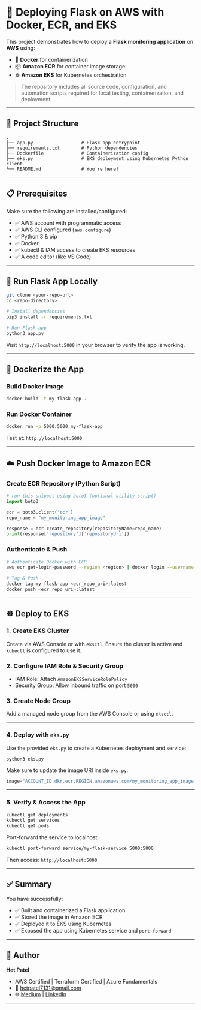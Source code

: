 # 🚀 Deploying Flask on AWS with Docker, ECR, and EKS

This project demonstrates how to deploy a **Flask monitoring application** on **AWS** using:

- 🐳 **Docker** for containerization  
- 📦 **Amazon ECR** for container image storage  
- ☸️ **Amazon EKS** for Kubernetes orchestration  

> The repository includes all source code, configuration, and automation scripts required for local testing, containerization, and deployment.

---

## 📂 Project Structure

```
.
├── app.py                  # Flask app entrypoint
├── requirements.txt        # Python dependencies
├── Dockerfile              # Containerization config
├── eks.py                  # EKS deployment using Kubernetes Python client
└── README.md               # You're here!
```

---

## 📋 Prerequisites

Make sure the following are installed/configured:

- ✅ AWS account with programmatic access
- ✅ AWS CLI configured (`aws configure`)
- ✅ Python 3 & pip
- ✅ Docker
- ✅ kubectl & IAM access to create EKS resources
- ✅ A code editor (like VS Code)

---

## 🔧 Run Flask App Locally

```bash
git clone <your-repo-url>
cd <repo-directory>

# Install dependencies
pip3 install -r requirements.txt

# Run Flask app
python3 app.py
```

Visit `http://localhost:5000` in your browser to verify the app is working.

---

## 🐳 Dockerize the App

### Build Docker Image

```bash
docker build -t my-flask-app .
```

### Run Docker Container

```bash
docker run -p 5000:5000 my-flask-app
```

Test at: `http://localhost:5000`

---

## ☁️ Push Docker Image to Amazon ECR

### Create ECR Repository (Python Script)

```python
# run this snippet using boto3 (optional utility script)
import boto3

ecr = boto3.client('ecr')
repo_name = "my_monitoring_app_image"

response = ecr.create_repository(repositoryName=repo_name)
print(response['repository']['repositoryUri'])
```

### Authenticate & Push

```bash
# Authenticate Docker with ECR
aws ecr get-login-password --region <region> | docker login --username AWS --password-stdin <account_id>.dkr.ecr.<region>.amazonaws.com

# Tag & Push
docker tag my-flask-app <ecr_repo_uri>:latest
docker push <ecr_repo_uri>:latest
```

---

## ☸️ Deploy to EKS

### 1. Create EKS Cluster

Create via AWS Console or with `eksctl`. Ensure the cluster is active and `kubectl` is configured to use it.

### 2. Configure IAM Role & Security Group

- IAM Role: Attach `AmazonEKSServiceRolePolicy`
- Security Group: Allow inbound traffic on port `5000`

### 3. Create Node Group

Add a managed node group from the AWS Console or using `eksctl`.

---

### 4. Deploy with `eks.py`

Use the provided `eks.py` to create a Kubernetes deployment and service:

```bash
python3 eks.py
```

Make sure to update the image URI inside `eks.py`:

```python
image="ACCOUNT_ID.dkr.ecr.REGION.amazonaws.com/my_monitoring_app_image:latest"
```

---

### 5. Verify & Access the App

```bash
kubectl get deployments
kubectl get services
kubectl get pods
```

Port-forward the service to localhost:

```bash
kubectl port-forward service/my-flask-service 5000:5000
```

Then access: `http://localhost:5000`

---

## ✅ Summary

You have successfully:

- ✅ Built and containerized a Flask application
- ✅ Stored the image in Amazon ECR
- ✅ Deployed it to EKS using Kubernetes
- ✅ Exposed the app using Kubernetes service and `port-forward`

---

## 🙌 Author

**Het Patel**  
- AWS Certified | Terraform Certified | Azure Fundamentals  
- 📧 hetpatel7131@gmail.com  
- 🌐 [Medium](https://medium.com/@hetpatel7131) | [LinkedIn](https://www.linkedin.com/in/hetpatel7131/)

---
